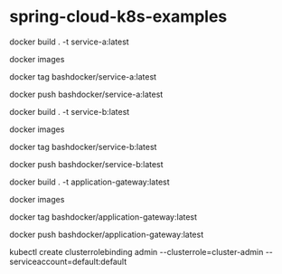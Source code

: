 # spring-cloud-k8s-examples

docker build . -t service-a:latest

docker images

docker tag <image-id> bashdocker/service-a:latest
  
docker push bashdocker/service-a:latest


docker build . -t service-b:latest

docker images

docker tag <image-id> bashdocker/service-b:latest
  
docker push bashdocker/service-b:latest


docker build . -t application-gateway:latest

docker images

docker tag <image-id> bashdocker/application-gateway:latest
  
docker push bashdocker/application-gateway:latest


kubectl create clusterrolebinding admin --clusterrole=cluster-admin --serviceaccount=default:default